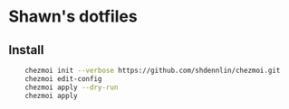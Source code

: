 # Shawn's dotfiles

## Install

``` bash
    chezmoi init --verbose https://github.com/shdennlin/chezmoi.git
    chezmoi edit-config
    chezmoi apply --dry-run
    chezmoi apply
```
